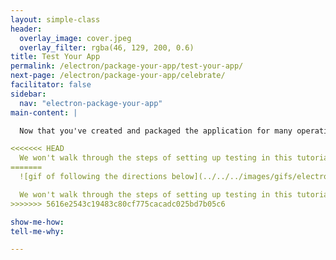```yaml
---
layout: simple-class
header:
  overlay_image: cover.jpeg
  overlay_filter: rgba(46, 129, 200, 0.6)
title: Test Your App
permalink: /electron/package-your-app/test-your-app/
next-page: /electron/package-your-app/celebrate/
facilitator: false
sidebar:
  nav: "electron-package-your-app"
main-content: |

  Now that you've created and packaged the application for many operating systems, you may want to ensure that the app will work as expected. The obvious way to do this is to share it with yourself or someone you trust who has access to that operating system and try it manually. However, there are other ways to do this.

<<<<<<< HEAD
  We won't walk through the steps of setting up testing in this tutorial. However, the tool [spectron](https://electron.atom.io/spectron/) is the electron community's recommended way to test electron apps. Read more [here](https://electron.atom.io/spectron/), or [take a peek at the source code on GitHub](https://github.com/electron/spectron).
=======
  ![gif of following the directions below](../../../images/gifs/electron/electron2-test.gif)

  We won't walk through the steps of setting up testing in this tutorial. However, [Spectron](https://electron.atom.io/spectron/) is the Electron community's preferred way to test Electron apps. Spectron's [source code](https://github.com/electron/spectron) is also kept on GitHub.
>>>>>>> 5616e2543c19483c80cf775cacadc025bd7b05c6

show-me-how:
tell-me-why:

---
```

